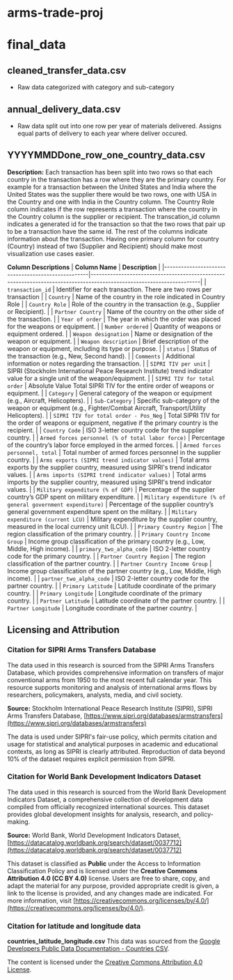 # arms-trade-proj


# final_data
## cleaned_transfer_data.csv
- Raw data categorized with category and sub-category

## annual_delivery_data.csv
- Raw data split out into one row per year of materials delivered. Assigns equal parts of delivery to each year where deliver occured. 


## YYYYMMDDone_row_one_country_data.csv
**Description:** Each transaction has been split into two rows  so that each country in the transaction has a row where they are the primary country. For example for a transaction between the United States and India where the United States was the supplier there would be two rows, one with USA in the Country and one with India in the Country column. The Country Role column indicates if the row represents a transaction where the country in the Country column is the supplier or recipient. The transcation_id column indicates a generated id for the transaction so that the two rows that pair up to be a transaction have the same id. The rest of the columns indicate information about the transaction. Having one primary column for country (Country) instead of two (Supplier and Recipient) should make most visualization use cases easier. 

**Column Descriptions**
| **Column Name**                                   | **Description**                                                                                                     |
|---------------------------------------------------|---------------------------------------------------------------------------------------------------------------------|
| `transaction_id`                                  | Identifier for each transaction. There are two rows per transaction                                                                           |
| `Country`                                         | Name of the country in the role indicated in Country Role                                                           |
| `Country Role`                                    | Role of the country in the transaction (e.g., Supplier or Recipient).                                               |
| `Partner Country`                                 | Name of the country on the other side of the transaction.                                                           |
| `Year of order`                                   | The year in which the order was placed for the weapons or equipment.                                                |
| `Number ordered`                                  | Quantity of weapons or equipment ordered.                                                                           |
| `Weapon designation`                              | Name or designation of the weapon or equipment.                                                                     |
| `Weapon description`                              | Brief description of the weapon or equipment, including its type or purpose.                                        |
| `status`                                          | Status of the transaction (e.g., New, Second hand).                                                                 |
| `Comments`                                        | Additional information or notes regarding the transaction.                                                         |
| `SIPRI TIV per unit`                              | SIPRI (Stockholm International Peace Research Institute) trend indicator value for a single unit of the weapon/equipment. |
| `SIPRI TIV for total order`                       | Absolute Value Total SIPRI TIV for the entire order of weapons or equipment.                                     |
| `Category`                                        | General category of the weapon or equipment (e.g., Aircraft, Helicopters).                                          |
| `Sub-Category`                                    | Specific sub-category of the weapon or equipment (e.g., Fighter/Combat Aircraft, Transport/Utility Helicopters).    |
| `SIPRI TIV for total order - Pos_Neg`             | Total SIPRI TIV for the order of weapons or equipment, negative if the primary country is the recipient.            |
| `Country Code`                                    | ISO 3-letter country code for the supplier country.                                                                 |
| `Armed forces personnel (% of total labor force)` | Percentage of the country’s labor force employed in the armed forces.                                               |
| `Armed forces personnel, total`                  | Total number of armed forces personnel in the supplier country.                                                     |
| `Arms exports (SIPRI trend indicator values)`     | Total arms exports by the supplier country, measured using SIPRI's trend indicator values.                          |
| `Arms imports (SIPRI trend indicator values)`     | Total arms imports by the supplier country, measured using SIPRI's trend indicator values.                          |
| `Military expenditure (% of GDP)`                | Percentage of the supplier country’s GDP spent on military expenditure.                                             |
| `Military expenditure (% of general government expenditure)` | Percentage of the supplier country’s general government expenditure spent on the military.                          |
| `Military expenditure (current LCU)`             | Military expenditure by the supplier country, measured in the local currency unit (LCU).                            |
| `Primary Country Region`                          | The region classification of the primary country.                                                                   |
| `Primary Country Income Group`                   | Income group classification of the primary country (e.g., Low, Middle, High income).                                |
| `primary_two_alpha_code`                         | ISO 2-letter country code for the primary country.                                                                  |
| `Partner Country Region`                         | The region classification of the partner country.                                                                   |
| `Partner Country Income Group`                   | Income group classification of the partner country (e.g., Low, Middle, High income).                                |
| `partner_two_alpha_code`                         | ISO 2-letter country code for the partner country.                                                                  |
| `Primary Latitude`                                | Latitude coordinate of the primary country.                                                                         |
| `Primary Longitude`                               | Longitude coordinate of the primary country.                                                                        |
| `Partner Latitude`                                | Latitude coordinate of the partner country.                                                                         |
| `Partner Longitude`                               | Longitude coordinate of the partner country.                                                                        |


## Licensing and Attribution

### Citation for SIPRI Arms Transfers Database

The data used in this research is sourced from the SIPRI Arms Transfers Database, which provides comprehensive information on transfers of major conventional arms from 1950 to the most recent full calendar year. This resource supports monitoring and analysis of international arms flows by researchers, policymakers, analysts, media, and civil society. 

**Source:** Stockholm International Peace Research Institute (SIPRI), SIPRI Arms Transfers Database, [https://www.sipri.org/databases/armstransfers](https://www.sipri.org/databases/armstransfers)

The data is used under SIPRI's fair-use policy, which permits citation and usage for statistical and analytical purposes in academic and educational contexts, as long as SIPRI is clearly attributed. Reproduction of data beyond 10% of the dataset requires explicit permission from SIPRI. 

### Citation for World Bank Development Indicators Dataset

The data used in this research is sourced from the World Bank Development Indicators Dataset, a comprehensive collection of development data compiled from officially recognized international sources. This dataset provides global development insights for analysis, research, and policy-making.

**Source:** World Bank, World Development Indicators Dataset, [https://datacatalog.worldbank.org/search/dataset/0037712](https://datacatalog.worldbank.org/search/dataset/0037712)

This dataset is classified as **Public** under the Access to Information Classification Policy and is licensed under the **Creative Commons Attribution 4.0 (CC BY 4.0)** license. Users are free to share, copy, and adapt the material for any purpose, provided appropriate credit is given, a link to the license is provided, and any changes made are indicated. For more information, visit [https://creativecommons.org/licenses/by/4.0/](https://creativecommons.org/licenses/by/4.0/).


### Citation for latitude and longitude data 

**countries_latitude_longitude.csv**
This data was sourced from the [Google Developers Public Data Documentation - Countries CSV](https://developers.google.com/public-data/docs/canonical/countries_csv).

The content is licensed under the [Creative Commons Attribution 4.0 License](https://creativecommons.org/licenses/by/4.0/).


